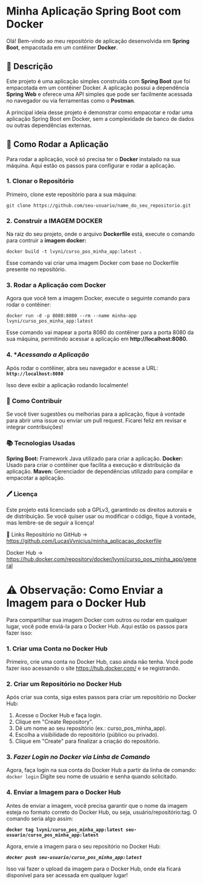 # Minha Aplicação Spring Boot com Docker

Olá! Bem-vindo ao meu repositório de aplicação desenvolvida em **Spring Boot**, empacotada em um contêiner **Docker**.

## 📝 Descrição

Este projeto é uma aplicação simples construída com **Spring Boot** que foi empacotada em um contêiner Docker. A aplicação possui a dependência **Spring Web** e oferece uma API simples que pode ser facilmente acessada no navegador ou via ferramentas como o **Postman**.

A principal ideia desse projeto é demonstrar como empacotar e rodar uma aplicação Spring Boot em Docker, sem a complexidade de banco de dados ou outras dependências externas.

## 🚀 Como Rodar a Aplicação

Para rodar a aplicação, você só precisa ter o **Docker** instalado na sua máquina. Aqui estão os passos para configurar e rodar a aplicação.

### 1. **Clonar o Repositório**

Primeiro, clone este repositório para a sua máquina:

`git clone https://github.com/seu-usuario/name_do_seu_repositorio.git` 

### 2. **Construir a IMAGEM DOCKER**
Na raiz do seu projeto, onde o arquivo **Dockerfile** está, execute o comando para contruir a **imagem docker:**

`docker build -t lvyni/curso_pos_minha_app:latest .`

Esse comando vai criar uma imagem Docker com base no Dockerfile presente no repositório.

### 3. **Rodar a Aplicação com Docker**
Agora que você tem a imagem Docker, execute o seguinte comando para rodar o contêiner:

`docker run -d -p 8080:8080 --rm --name minha-app lvyni/curso_pos_minha_app:latest`

Esse comando vai mapear a porta 8080 do contêiner para a porta 8080 da sua máquina, permitindo acessar a aplicação em **http://localhost:8080.**

### 4. **Acessando a Aplicação*
Após rodar o contêiner, abra seu navegador e acesse a URL:
**`http://localhost:8080`**

Isso deve exibir a aplicação rodando localmente!

### 🔧 **Como Contribuir**
Se você tiver sugestões ou melhorias para a aplicação, fique à vontade para abrir uma issue ou enviar um pull request. Ficarei feliz em revisar e integrar contribuições!

### 📚 **Tecnologias Usadas**
**Spring Boot:** Framework Java utilizado para criar a aplicação.
**Docker:** Usado para criar o contêiner que facilita a execução e distribuição da aplicação.
**Maven:** Gerenciador de dependências utilizado para compilar e empacotar a aplicação.

### 🖊️ **Licença**
Este projeto está licenciado sob a GPLv3, garantindo os direitos autorais e de distribuição. Se você quiser usar ou modificar o código, fique à vontade, mas lembre-se de seguir a licença!

🔗 Links
Repositório no GitHub -> https://github.com/LucasVynicius/minha_aplicacao_dockerfile

Docker Hub -> https://hub.docker.com/repository/docker/lvyni/curso_pos_minha_app/general

# ⚠️ Observação: Como Enviar a Imagem para o Docker Hub
Para compartilhar sua imagem Docker com outros ou rodar em qualquer lugar, você pode enviá-la para o Docker Hub. Aqui estão os passos para fazer isso:

### 1. **Criar uma Conta no Docker Hub**
Primeiro, crie uma conta no Docker Hub, caso ainda não tenha. Você pode fazer isso acessando o site https://hub.docker.com/ e se registrando.

### 2. **Criar um Repositório no Docker Hub**
Após criar sua conta, siga estes passos para criar um repositório no Docker Hub:
1. Acesse o Docker Hub e faça login.
2. Clique em "Create Repository".
3. Dê um nome ao seu repositório (ex.: curso_pos_minha_app).
4. Escolha a visibilidade do repositório (público ou privado).
5. Clique em "Create" para finalizar a criação do repositório.
   
### 3. *Fazer Login no Docker via Linha de Comando*
Agora, faça login na sua conta do Docker Hub a partir da linha de comando:
`docker login`
Digite seu nome de usuário e senha quando solicitado.

### 4. **Enviar a Imagem para o Docker Hub**
Antes de enviar a imagem, você precisa garantir que o nome da imagem esteja no formato correto do Docker Hub, ou seja, usuário/repositório:tag. O comando seria algo assim:

**`docker tag lvyni/curso_pos_minha_app:latest seu-usuario/curso_pos_minha_app:latest`**

Agora, envie a imagem para o seu repositório no Docker Hub:

***`docker push seu-usuario/curso_pos_minha_app:latest`***

Isso vai fazer o upload da imagem para o Docker Hub, onde ela ficará disponível para ser acessada em qualquer lugar!



